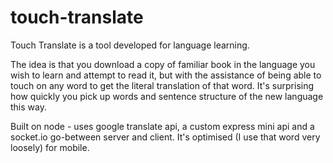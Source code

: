 # touch-translate

Touch Translate is a tool developed for language learning.  

The idea is that you download a copy of familiar book in the language you wish to learn and attempt to read it, but with the assistance of being able to touch on any word to get the literal translation of that word.  It's surprising how quickly you pick up words and sentence structure of the new language this way. 

Built on node - uses google translate api, a custom express mini api and a socket.io go-between server and client.  It's optimised (I use that word very loosely) for mobile.
